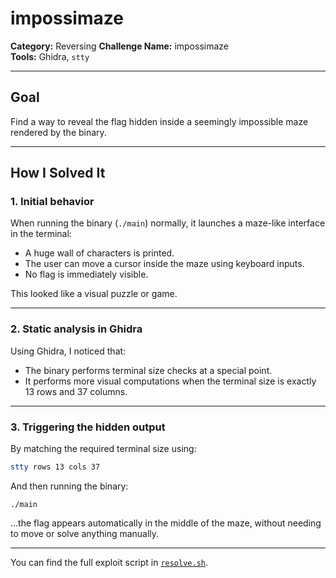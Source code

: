 # impossimaze

**Category:** Reversing
**Challenge Name:** impossimaze  
**Tools:** Ghidra, `stty`

---

## Goal

Find a way to reveal the flag hidden inside a seemingly impossible maze rendered by the binary.

---

## How I Solved It

### 1. Initial behavior

When running the binary (`./main`) normally, it launches a maze-like interface in the terminal:
- A huge wall of characters is printed.
- The user can move a cursor inside the maze using keyboard inputs.
- No flag is immediately visible.

This looked like a visual puzzle or game.

---

### 2. Static analysis in Ghidra

Using Ghidra, I noticed that:
- The binary performs terminal size checks at a special point.
- It performs more visual computations when the terminal size is exactly 13 rows and 37 columns.

---

### 3. Triggering the hidden output

By matching the required terminal size using:

```bash
stty rows 13 cols 37
```

And then running the binary:
```
./main
```
...the flag appears automatically in the middle of the maze, without needing to move or solve anything manually.

---

You can find the full exploit script in [`resolve.sh`](./resolve.sh).
```
